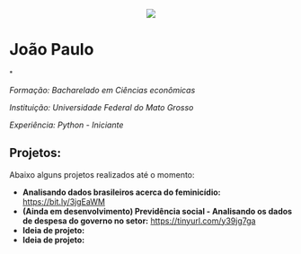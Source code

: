 

<p align="center">
  <img src="https://raw.githubusercontent.com/carlosfab/template_portfolio/master/banner.png" >
</p>

# João Paulo
<sub>*

**Formação:* Bacharelado em Ciências econômicas
<sub>*
  
  **Instituição:* Universidade Federal do Mato Grosso
  <sub>*

**Experiência:* Python - Iniciante
<sub>*
  






## Projetos:
Abaixo alguns projetos realizados até o momento:

* **Analisando dados brasileiros acerca do feminicídio:** https://bit.ly/3jgEaWM
* **(Ainda em desenvolvimento) Previdência social - Analisando os dados de despesa do governo no setor:** https://tinyurl.com/y39jg7ga
* **Ideia de projeto:** 
* **Ideia de projeto:** 

